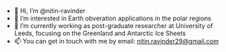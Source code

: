 - 👋 Hi, I’m @nitin-ravinder
- 👀 I’m interested in Earth obveration applications in the polar regions
- 🌱 I’m currently working as post-graduate researcher at University of Leeds, focusing on the Greenland and Antarctic Ice Sheets
- 📫 You can get in touch with me by email: nitin.ravinder29@gmail.com

<!---
nitin-ravinder/nitin-ravinder is a ✨ special ✨ repository because its `README.md` (this file) appears on your GitHub profile.
You can click the Preview link to take a look at your changes.
--->
